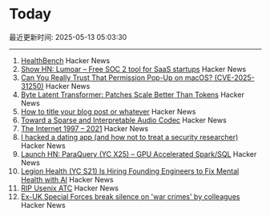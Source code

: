 # Today

最近更新时间: 2025-05-13 05:03:30

--- 
1. [HealthBench](https://openai.com/index/healthbench/) Hacker News
2. [Show HN: Lumoar – Free SOC 2 tool for SaaS startups](https://www.lumoar.com) Hacker News
3. [Can You Really Trust That Permission Pop-Up on macOS? (CVE-2025-31250)](https://wts.dev/posts/tcc-who/) Hacker News
4. [Byte Latent Transformer: Patches Scale Better Than Tokens](https://arxiv.org/abs/2412.09871) Hacker News
5. [How to title your blog post or whatever](https://dynomight.net/titles/) Hacker News
6. [Toward a Sparse and Interpretable Audio Codec](https://arxiv.org/abs/2505.05654) Hacker News
7. [The Internet 1997 – 2021](https://www.opte.org/the-internet) Hacker News
8. [I hacked a dating app (and how not to treat a security researcher)](https://alexschapiro.com/blog/security/vulnerability/2025/04/21/startups-need-to-take-security-seriously) Hacker News
9. [Launch HN: ParaQuery (YC X25) – GPU Accelerated Spark/SQL](https://news.ycombinator.com/item?id=43964505) Hacker News
10. [Legion Health (YC S21) Is Hiring Founding Engineers to Fix Mental Health with AI](https://www.workatastartup.com/jobs/75011) Hacker News
11. [RIP Usenix ATC](https://bcantrill.dtrace.org/2025/05/11/rip-usenix-atc/) Hacker News
12. [Ex-UK Special Forces break silence on 'war crimes' by colleagues](https://www.bbc.com/news/articles/cj3j5gxgz0do) Hacker News
